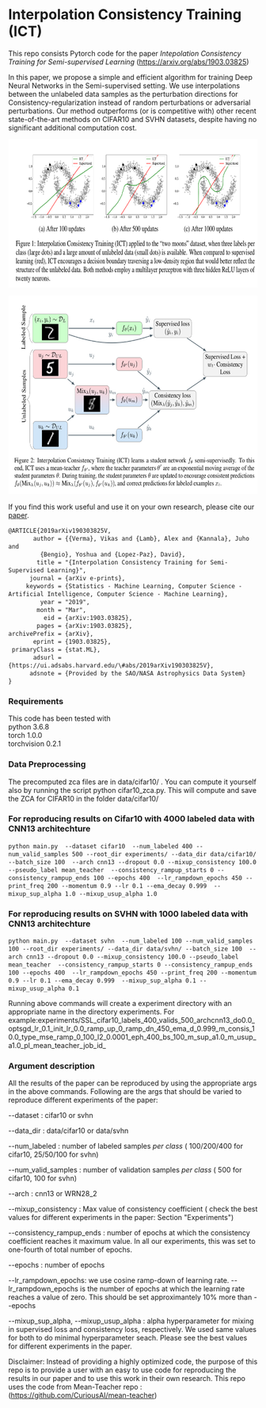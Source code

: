 # Interpolation Consistency Training (ICT)

This repo consists Pytorch code for the paper *Intepolation Consistency Training for Semi-supervised Learning* (https://arxiv.org/abs/1903.03825)

In this paper, we propose a simple and efficient algorithm for training Deep Neural Networks in the Semi-supervised setting. We use interpolations between the unlabeled data samples as the perturbation directions for Consistency-regularization instead of random perturbations or adversarial perturbations. Our method outperforms (or is competitive with) other recent state-of-the-art methods on CIFAR10 and SVHN datasets, despite having no significant additional computation cost. 

<p align="center">
    <img src="ict_two_moon.png" height="300" width= "800">
</p>

<p align="center">
    <img src="ict_procedure.png" height="400" width= "600">
</p>



If you find this work useful and use it on your own research, please cite our [paper](https://arxiv.org/abs/1903.03825). 

```
@ARTICLE{2019arXiv190303825V,
       author = {{Verma}, Vikas and {Lamb}, Alex and {Kannala}, Juho and
         {Bengio}, Yoshua and {Lopez-Paz}, David},
        title = "{Interpolation Consistency Training for Semi-Supervised Learning}",
      journal = {arXiv e-prints},
     keywords = {Statistics - Machine Learning, Computer Science - Artificial Intelligence, Computer Science - Machine Learning},
         year = "2019",
        month = "Mar",
          eid = {arXiv:1903.03825},
        pages = {arXiv:1903.03825},
archivePrefix = {arXiv},
       eprint = {1903.03825},
 primaryClass = {stat.ML},
       adsurl = {https://ui.adsabs.harvard.edu/\#abs/2019arXiv190303825V},
      adsnote = {Provided by the SAO/NASA Astrophysics Data System}
}
```


### Requirements
This code has been tested with  
python 3.6.8  
torch 1.0.0  
torchvision 0.2.1

### Data Preprocessing

The precomputed zca files are in data/cifar10/ . You can compute it yourself also by running the script python cifar10_zca.py. This will compute and save the ZCA for CIFAR10 in the folder data/cifar10/ 


### For reproducing results on Cifar10 with 4000 labeled data with CNN13 architechture
```
python main.py  --dataset cifar10  --num_labeled 400 --num_valid_samples 500 --root_dir experiments/ --data_dir data/cifar10/ --batch_size 100  --arch cnn13 --dropout 0.0 --mixup_consistency 100.0 --pseudo_label mean_teacher  --consistency_rampup_starts 0 --consistency_rampup_ends 100 --epochs 400  --lr_rampdown_epochs 450 --print_freq 200 --momentum 0.9 --lr 0.1 --ema_decay 0.999  --mixup_sup_alpha 1.0 --mixup_usup_alpha 1.0
```

### For reproducing results on SVHN with 1000 labeled data with CNN13 architechture
```
python main.py  --dataset svhn  --num_labeled 100 --num_valid_samples 100 --root_dir experiments/ --data_dir data/svhn/ --batch_size 100  --arch cnn13 --dropout 0.0 --mixup_consistency 100.0 --pseudo_label mean_teacher  --consistency_rampup_starts 0 --consistency_rampup_ends 100 --epochs 400  --lr_rampdown_epochs 450 --print_freq 200 --momentum 0.9 --lr 0.1 --ema_decay 0.999  --mixup_sup_alpha 0.1 --mixup_usup_alpha 0.1
```

Running above commands will create a experiment directory with an appropriate name in the directory experiments. For example:experiments/SSL_cifar10_labels_400_valids_500_archcnn13_do0.0_optsgd_lr_0.1_init_lr_0.0_ramp_up_0_ramp_dn_450_ema_d_0.999_m_consis_10.0_type_mse_ramp_0_100_l2_0.0001_eph_400_bs_100_m_sup_a1.0_m_usup_a1.0_pl_mean_teacher_job_id_ 

### Argument description
All the results of the paper can be reproduced by using the appropriate args in the above commands. Following are the args that should be varied to reproduce different experiments of the paper:

--dataset : cifar10 or svhn

--data_dir : data/cifar10 or data/svhn

--num_labeled : number of labeled samples *per class* ( 100/200/400 for cifar10, 25/50/100 for svhn)

--num_valid_samples : number of validation samples *per class* ( 500 for cifar10,  100 for svhn)

--arch : cnn13 or WRN28_2

--mixup_consistency : Max value of consistency coefficient ( check the best values for different experiments in the paper: Section "Experiments")

--consistency_rampup_ends : number of epochs at which the consistency coefficient reaches it maximum value. In all our experiments, this was set to one-fourth of total number of epochs.

--epochs : number of epochs 

--lr_rampdown_epochs: we use cosine ramp-down of learning rate. --lr_rampdown_epochs is the number of epochs at which the learning rate reaches a value of zero. This should be set approximantely 10% more than --epochs

--mixup_sup_alpha, --mixup_usup_alpha : alpha hyperparameter for mixing in supervised loss and consistency loss, respectively. We used same values for both to do minimal hyperparameter seach. Please see the best values for different experiments in the paper.





Disclaimer: Instead of providing a highly optimized code, the purpose of this repo is to provide a user with an easy to use code for reproducing the results in our paper and to use this work in their own research. This repo uses the code from Mean-Teacher repo : (https://github.com/CuriousAI/mean-teacher)
